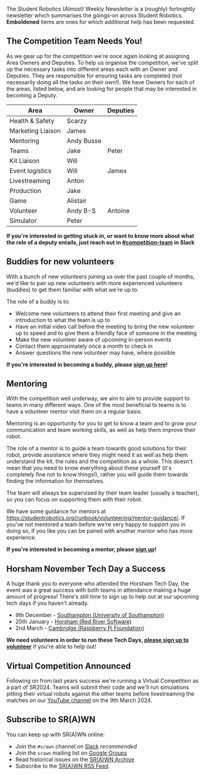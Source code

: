 The Student Robotics (Almost) Weekly Newsletter is a (roughly) fortnightly newsletter which summarises the goings‐on across Student Robotics. **Emboldened** items are ones for which additional help has been requested.

## The Competition Team Needs You!

As we gear up for the competition we're once again looking at assigning Area Owners and Deputies. To help us organise the competition, we've split up the necessary tasks into different areas each with an Owner and Deputies. They are responsible for ensuring tasks are completed (not necessarily doing all the tasks on their own!). We have Owners for each of the areas, listed below, and are looking for people that may be interested in becoming a Deputy.

| Area | Owner | Deputies   |
|-----------------|----------------|----------|
| Health & Safety | Scarzy         |          |
| Marketing Liaison   | James          |          |
| Mentoring       | Andy Busse     |          |
| Teams           | Jake           | Peter    |
| Kit Liaison             | Will           |          |
| Event logistics | Will           | James    |
| Livestreaming   | Anton          |          |
| Production      | Jake           |          |
| Game            | Alistair       |          |
| Volunteer       | Andy B-S       | Antoine  |
| Simulator       | Peter          |          |

**If you're interested in getting stuck in, or want to know more about what the role of a deputy entails, just reach out in [#competition-team](https://studentrobotics.slack.com/archives/CBP7UL6RG) in Slack**

## Buddies for new volunteers

With a bunch of new volunteers joining us over the past couple of months, we'd like to pair up new volunteers with more experienced volunteers (buddies) to get them familiar with what we're up to.

The role of a buddy is to:
- Welcome new volunteers to attend their first meeting and give an introduction to what the team is up to
- Have an initial video call before the meeting to bring the new volunteer up to speed and to give them a friendly face of someone in the meeting
- Make the new volunteer aware of upcoming in-person events
- Contact them approximately once a month to check in
- Answer questions the new volunteer may have, where possible

**If you're interested in becoming a buddy, please [sign up here](https://forms.gle/cVpcHgPBf1fFKQVR7)!**

## Mentoring

With the competition well underway, we aim to aim to provide support to teams in many different ways. One of the most beneficial to teams is to have a volunteer mentor visit them on a regular basis.

Mentoring is an opportunity for you to get to know a team and to grow your communication and team working skills, as well as help them improve their robot.

The role of a mentor is to guide a team towards good solutions for their robot, provide assistance where they might need it as well as help them understand the kit, the rules and the competition as a whole. This doesn't mean that you need to know everything about these yourself (it's completely fine not to know things!), rather you will guide them towards finding the information for themselves.

The team will always be supervised by their team leader (usually a teacher), so you can focus on supporting them with their robot.

We have some guidance for mentors at https://studentrobotics.org/runbook/volunteering/mentor-guidance/. If you've not mentored a team before we're very happy to support you in doing so, if you like you can be paired with another mentor who has more experience.

**If you're interested in becoming a mentor, please [sign up](https://forms.gle/pigzfQ9LGZvrmjMu6)!**

## Horsham November Tech Day a Success

A huge thank you to everyone who attended the Horsham Tech Day, the event was a great success with both teams in attendance making a huge amount of progress! There's still time to sign up to help out at our upcoming tech days if you haven't already.

- 9th December - [Southampton (University of Southampton)](https://studentrobotics.org/events/sr2024/southampton-tech-day-december/)
- 20th January - [Horsham (Red River Software)](https://studentrobotics.org/events/sr2024/horsham-tech-day-january/)
- 2nd March - [Cambridge (Raspberry Pi Foundation)](https://studentrobotics.org/events/sr2024/cambridge-tech-day-march/)

 **We need volunteers in order to run these Tech Days, [please sign up to volunteer](https://forms.gle/at6jwKjNXznREFz89)** if you're able to help out!

## Virtual Competition Announced

Following on from last years success we're running a Virtual Competition as a part of SR2024. Teams will submit their code and we'll run simulations pitting their virtual robots against the other teams before livestreaming the matches on our [YouTube channel](https://youtube.com/live/hlfaQIfLaRg) on the 9th March 2024.

## Subscribe to SR(A)WN

You can keep up with SR(A)WN online:

- Join the `#srawn` channel on [Slack](https://app.slack.com/client/T0EEPF1LH/C01GBT8NMSN) _recommended_
- Join the `srawn` mailing list on [Google Groups](https://groups.google.com/g/srawn)
- Read historical issues on the [SR(A)WN Archive](https://studentrobotics.org/srawn)
- Subscribe to the [SR(A)WN RSS Feed](https://studentrobotics.org/srawn/rss.xml)
